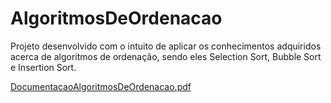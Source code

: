 # AlgoritmosDeOrdenacao
Projeto desenvolvido com o intuito de aplicar os conhecimentos adquiridos acerca de algoritmos de ordenação, sendo eles Selection Sort, Bubble Sort e Insertion Sort.

[DocumentacaoAlgoritmosDeOrdenacao.pdf](https://github.com/LeonardoSanga/AlgoritmosDeOrdenacao/files/10475253/DocumentacaoAlgoritmosDeOrdenacao.pdf)
